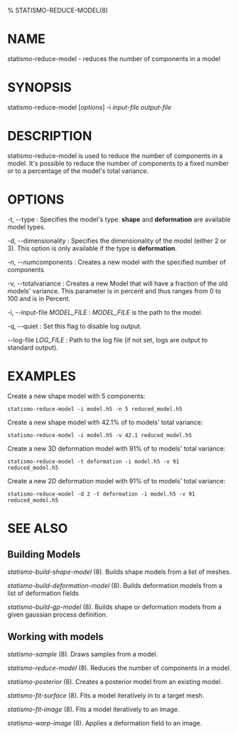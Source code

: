 % STATISMO-REDUCE-MODEL(8)

# NAME

statismo-reduce-model - reduces the number of components in a model


# SYNOPSIS

statismo-reduce-model [*options*] -i *input-file* *output-file*


# DESCRIPTION

statismo-reduce-model is used to reduce the number of components in a model. It's possible to reduce the number of components to a fixed number or to a percentage of the model's total variance.


# OPTIONS

-t, \--type
:   Specifies the model's type. **shape** and **deformation** are available model types.

-d, \--dimensionality 
:   Specifies the dimensionality of the model (either 2 or 3). This option is only available if the type is **deformation**.

-n, \--numcomponents 
:   Creates a new model with the specified number of components

-v, \--totalvariance 
:   Creates a new Model that will have a fraction of the old models' variance. This parameter is in percent and thus ranges from 0 to 100 and is in Percent.

-i, \--input-file *MODEL_FILE*
:   *MODEL_FILE* is the path to the model.

-q, \--quiet
:   Set this flag to disable log output.

\--log-file *LOG_FILE*
:   Path to the log file (if not set, logs are output to standard output).


# EXAMPLES

Create a new shape model with 5 components:

    statismo-reduce-model -i model.h5 -n 5 reduced_model.h5


Create a new shape model with 42.1% of to models' total variance:

    statismo-reduce-model -i model.h5 -v 42.1 reduced_model.h5

Create a new 3D deformation model with 91% of to models' total variance:

    statismo-reduce-model -t deformation -i model.h5 -v 91 reduced_model.h5

Create a new 2D deformation model with 91% of to models' total variance:

    statismo-reduce-model -d 2 -t deformation -i model.h5 -v 91 reduced_model.h5


# SEE ALSO

## Building Models

*statismo-build-shape-model* (8).
Builds shape models from a list of meshes.

*statismo-build-deformation-model* (8).
Builds deformation models from a list of deformation fields

*statismo-build-gp-model* (8).
Builds shape or deformation models from a given gaussian process definition.

## Working with models

*statismo-sample* (8).
Draws samples from a model.

*statismo-reduce-model* (8).
Reduces the number of components in a model.

*statismo-posterior* (8).
Creates a posterior model from an existing model.

*statismo-fit-surface* (8).
Fits a model iteratively in to a target mesh.

*statismo-fit-image* (8).
Fits a model iteratively to an image.

*statismo-warp-image* (8).
Applies a deformation field to an image.

